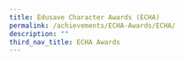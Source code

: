 ```yaml
---
title: Edusave Character Awards (ECHA)
permalink: /achievements/ECHA-Awards/ECHA/
description: ""
third_nav_title: ECHA Awards
---
```

